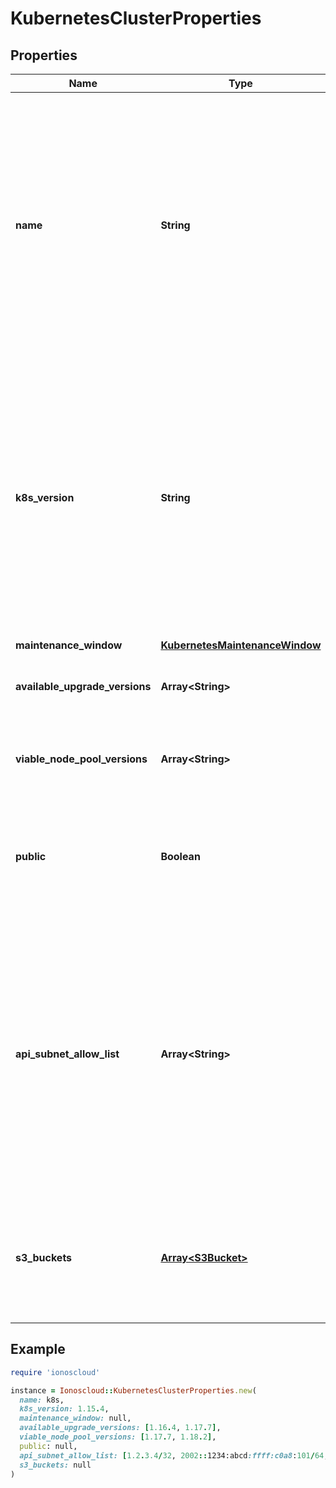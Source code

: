 # KubernetesClusterProperties

## Properties

| Name | Type | Description | Notes |
| ---- | ---- | ----------- | ----- |
| **name** | **String** | A Kubernetes Cluster Name. Valid Kubernetes Cluster name must be 63 characters or less and must be empty or begin and end with an alphanumeric character ([a-z0-9A-Z]) with dashes (-), underscores (_), dots (.), and alphanumerics between. |  |
| **k8s_version** | **String** | The kubernetes version in which a cluster is running. This imposes restrictions on what kubernetes versions can be run in a cluster&#39;s nodepools. Additionally, not all kubernetes versions are viable upgrade targets for all prior versions. | [optional] |
| **maintenance_window** | [**KubernetesMaintenanceWindow**](KubernetesMaintenanceWindow.md) |  | [optional] |
| **available_upgrade_versions** | **Array&lt;String&gt;** | List of available versions for upgrading the cluster | [optional] |
| **viable_node_pool_versions** | **Array&lt;String&gt;** | List of versions that may be used for node pools under this cluster | [optional] |
| **public** | **Boolean** | The indicator if the cluster is public or private. Be aware that setting it to false is currently in beta phase. | [optional][default to true] |
| **api_subnet_allow_list** | **Array&lt;String&gt;** | Access to the K8s API server is restricted to these CIDRs. Cluster-internal traffic is not affected by this restriction. If no allowlist is specified, access is not restricted. If an IP without subnet mask is provided, the default value will be used: 32 for IPv4 and 128 for IPv6. | [optional] |
| **s3_buckets** | [**Array&lt;S3Bucket&gt;**](S3Bucket.md) | List of S3 bucket configured for K8s usage. For now it contains only an S3 bucket used to store K8s API audit logs | [optional] |

## Example

```ruby
require 'ionoscloud'

instance = Ionoscloud::KubernetesClusterProperties.new(
  name: k8s,
  k8s_version: 1.15.4,
  maintenance_window: null,
  available_upgrade_versions: [1.16.4, 1.17.7],
  viable_node_pool_versions: [1.17.7, 1.18.2],
  public: null,
  api_subnet_allow_list: [1.2.3.4/32, 2002::1234:abcd:ffff:c0a8:101/64, 1.2.3.4, 2002::1234:abcd:ffff:c0a8:101],
  s3_buckets: null
)
```

